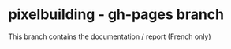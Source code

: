 pixelbuilding - gh-pages branch
=============

This branch contains the documentation / report (French only)
